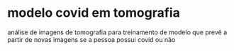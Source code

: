 # modelo covid em tomografia
 análise de imagens de tomografia para treinamento de modelo que prevê a partir de novas imagens se a pessoa possui covid ou não
